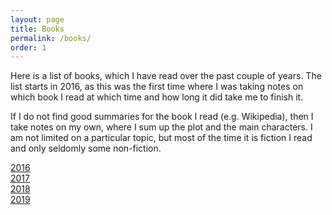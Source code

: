 ```yaml
---
layout: page
title: Books
permalink: /books/
order: 1
---
```


Here is a list of books, which I have read over the past couple of years. The list starts in 2016, as this was the first time where I was taking notes on which book I read at which time and how long it did take me to finish it.

If I do not find good summaries for the book I read (e.g. Wikipedia), then I take notes on my own, where I sum up the plot and the main characters. I am not limited on a particular topic, but most of the time it is fiction I read and only seldomly some non-fiction.

[2016](_books/books_2016.markdown) <br />
[2017](_books/books_2017.markdown) <br />
[2018](_books/books_2018.markdown) <br />
[2019](_books/books_2019.markdown)
